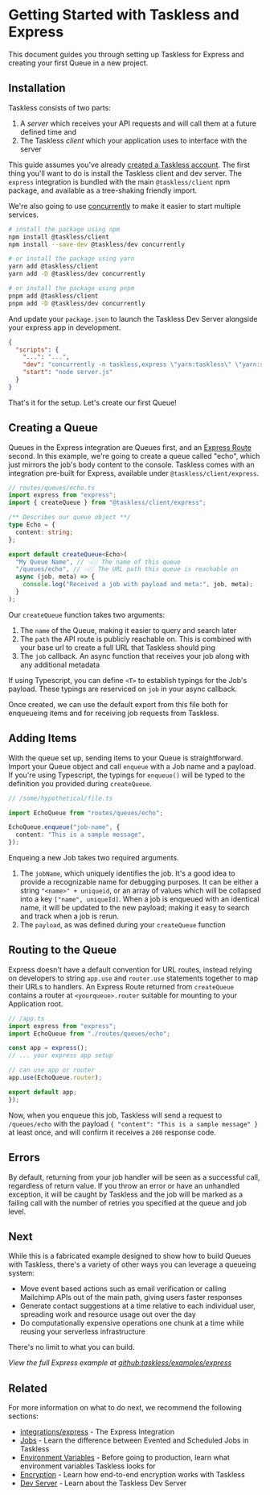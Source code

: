 # Getting Started with Taskless and Express

This document guides you through setting up Taskless for Express and creating your first Queue in a new project.

## Installation

Taskless consists of two parts:

1. A _server_ which receives your API requests and will call them at a future defined time and
2. The Taskless _client_ which your application uses to interface with the server

This guide assumes you've already [created a Taskless account](https://taskless.io). The first thing you'll want to do is install the Taskless client and dev server. The `express` integration is bundled with the main `@taskless/client` npm package, and available as a tree-shaking friendly import.

We're also going to use [concurrently](https://www.npmjs.com/package/concurrently) to make it easier to start multiple services.

```sh
# install the package using npm
npm install @taskless/client
npm install --save-dev @taskless/dev concurrently

# or install the package using yarn
yarn add @taskless/client
yarn add -D @taskless/dev concurrently

# or install the package using pnpm
pnpm add @taskless/client
pnpm add -D @taskless/dev concurrently
```

And update your `package.json` to launch the Taskless Dev Server alongside your express app in development.

```json
{
  "scripts": {
    "...": "...",
    "dev": "concurrently -n taskless,express \"yarn:taskless\" \"yarn:start\"",
    "start": "node server.js"
  }
}
```

That's it for the setup. Let's create our first Queue!

## Creating a Queue

Queues in the Express integration are Queues first, and an [Express Route](https://expressjs.com/en/4x/api.html#router) second. In this example, we're going to create a queue called "echo", which just mirrors the job's body content to the console. Taskless comes with an integration pre-built for Express, available under `@taskless/client/express`.

```ts
// routes/queues/echo.ts
import express from "express";
import { createQueue } from "@taskless/client/express";

/** Describes our queue object **/
type Echo = {
  content: string;
};

export default createQueue<Echo>(
  "My Queue Name", // 👈🏼 The name of this queue
  "/queues/echo", // 👈🏼 The URL path this queue is reachable on
  async (job, meta) => {
    console.log("Received a job with payload and meta:", job, meta);
  }
);
```

Our `createQueue` function takes two arguments:

1. The `name` of the Queue, making it easier to query and search later
2. The `path` the API route is publicly reachable on. This is combined with your base url to create a full URL that Taskless should ping
3. The `job` callback. An async function that receives your job along with any additional metadata

If using Typescript, you can define `<T>` to establish typings for the Job's payload. These typings are reserviced on `job` in your async callback.

Once created, we can use the default export from this file both for enqueueing items and for receiving job requests from Taskless.

## Adding Items

With the queue set up, sending items to your Queue is straightforward. Import your Queue object and call `enqueue` with a Job name and a payload. If you're using Typescript, the typings for `enqueue()` will be typed to the definition you provided during `createQueue`.

```ts
// /some/hypothetical/file.ts

import EchoQueue from "routes/queues/echo";

EchoQueue.enqueue("job-name", {
  content: "This is a sample message",
});
```

Enqueing a new Job takes two required arguments.

1. The `jobName`, which uniquely identifies the job. It's a good idea to provide a recognizable name for debugging purposes. It can be either a string `"<name>" + uniqueid`, or an array of values which will be collapsed into a key `["name", uniqueId]`. When a job is enqueued with an identical name, it will be updated to the new payload; making it easy to search and track when a job is rerun.
2. The `payload`, as was defined during your `createQueue` function

## Routing to the Queue

Express doesn't have a default convention for URL routes, instead relying on developers to string `app.use` and `router.use` statements together to map their URLs to handlers. An Express Route returned from `createQueue` contains a router at `<yourqueue>.router` suitable for mounting to your Application root.

```ts
// /app.ts
import express from "express";
import EchoQueue from "./routes/queues/echo";

const app = express();
// ... your express app setup

// can use app or router
app.use(EchoQueue.router);

export default app;
});
```

Now, when you enqueue this job, Taskless will send a request to `/queues/echo` with the payload `{ "content": "This is a sample message" }` at least once, and will confirm it receives a `200` response code.

## Errors

By default, returning from your job handler will be seen as a successful call, regardless of return value. If you throw an error or have an unhandled exception, it will be caught by Taskless and the job will be marked as a failing call with the number of retries you specified at the queue and job level.

## Next

While this is a fabricated example designed to show how to build Queues with Taskless, there's a variety of other ways you can leverage a queueing system:

- Move event based actions such as email verification or calling Mailchimp APIs out of the main path, giving users faster responses
- Generate contact suggestions at a time relative to each individual user, spreading work and resource usage out over the day
- Do computationally expensive operations one chunk at a time while reusing your serverless infrastructure

There's no limit to what you can build.

_View the full Express example at [github:taskless/examples/express](https://github.com/taskless/taskless/tree/main/examples/express)_

## Related

For more information on what to do next, we recommend the following sections:

- [integrations/express](/docs/api/integrations/express.md) - The Express Integration
- [Jobs](/docs/concepts/jobs.md) - Learn the difference between Evented and Scheduled Jobs in Taskless
- [Environment Variables](/docs/api/env.md) - Before going to production, learn what environment variables Taskless looks for
- [Encryption](/docs/concepts/encryption.md) - Learn how end-to-end encryption works with Taskless
- [Dev Server](/docs/features/dev-server.md) - Learn about the Taskless Dev Server
